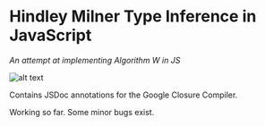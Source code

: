 # Hindley Milner Type Inference in JavaScript

_An attempt at implementing Algorithm W in JS_


![alt
text](https://github.com/stefan-j/hmjs/raw/master/hmi.png
"Hindley Milner Type Inference")

Contains JSDoc annotations for the Google Closure Compiler.

Working so far. Some minor bugs exist.

